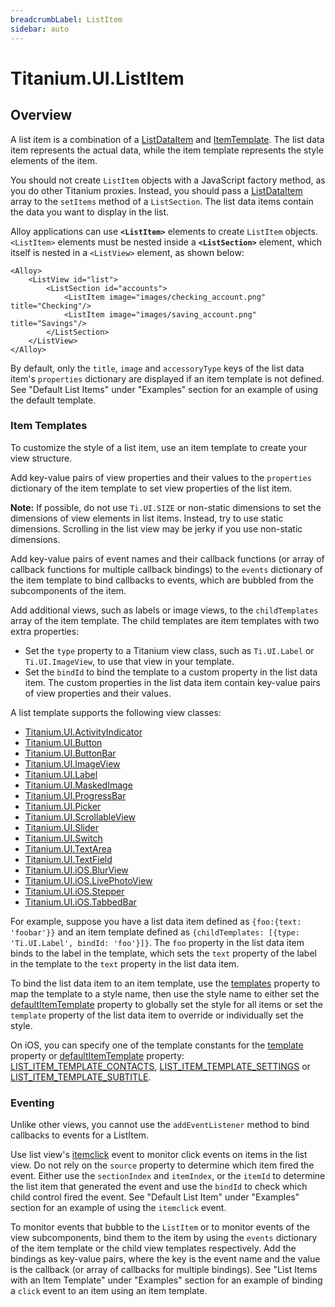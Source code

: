 ```yaml
---
breadcrumbLabel: ListItem
sidebar: auto
---
```


# Titanium.UI.ListItem

<ProxySummary/>

## Overview

A list item is a combination of a [ListDataItem](ListDataItem) and [ItemTemplate](ItemTemplate).  The list data item
represents the actual data, while the item template represents the style elements of the item.

You should not create `ListItem` objects with a JavaScript factory method, as you do other Titanium proxies.
Instead, you should pass a [ListDataItem](ListDataItem) array to the `setItems` method of a `ListSection`. The list data items 
contain the data you want to display in the list.

Alloy applications can use **`<ListItem>`** elements to create `ListItem` objects. `<ListItem>` elements
must be nested inside a **`<ListSection>`** element, which itself is nested in a `<ListView>` element, 
as shown below:

    <Alloy>
        <ListView id="list">
            <ListSection id="accounts">
                <ListItem image="images/checking_account.png" title="Checking"/>
                <ListItem image="images/saving_account.png" title="Savings"/>
            </ListSection>
        </ListView>
    </Alloy>

By default, only the `title`, `image` and `accessoryType` keys of the list data item's
`properties` dictionary are displayed if an item template is not defined.  See "Default List Items" 
under "Examples" section for an example of using the default template.


### Item Templates

To customize the style of a list item, use an item template to create your view structure.

Add key-value pairs of view properties and their values to the `properties` dictionary of the
item template to set view properties of the list item.

**Note:** If possible, do not use `Ti.UI.SIZE` or non-static dimensions to set the
dimensions of view elements in list items.  Instead, try to use static dimensions. Scrolling in
the list view may be jerky if you use non-static dimensions.

Add key-value pairs of event names and their callback functions (or array of callback functions
for multiple callback bindings) to the `events` dictionary of the  item template to bind callbacks
to events, which are bubbled from the subcomponents of the item.

Add additional views, such as labels or image views, to the `childTemplates` array of the item
template. The child templates are item templates with two extra properties:

- Set the `type` property to a Titanium view class, such as `Ti.UI.Label` or `Ti.UI.ImageView`,
  to use that view in your template.
- Set the `bindId` to bind the template to a custom property in the list data item. The custom
  properties in the list data item contain key-value pairs of view properties and their values.

A list template supports the following view classes:

  * [Titanium.UI.ActivityIndicator](Titanium.UI.ActivityIndicator)
  * [Titanium.UI.Button](Titanium.UI.Button)
  * [Titanium.UI.ButtonBar](Titanium.UI.ButtonBar)
  * [Titanium.UI.ImageView](Titanium.UI.ImageView)
  * [Titanium.UI.Label](Titanium.UI.Label)
  * [Titanium.UI.MaskedImage](Titanium.UI.MaskedImage)
  * [Titanium.UI.ProgressBar](Titanium.UI.ProgressBar)
  * [Titanium.UI.Picker](Titanium.UI.Picker)
  * [Titanium.UI.ScrollableView](Titanium.UI.ScrollableView)
  * [Titanium.UI.Slider](Titanium.UI.Slider)
  * [Titanium.UI.Switch](Titanium.UI.Switch)
  * [Titanium.UI.TextArea](Titanium.UI.TextArea)
  * [Titanium.UI.TextField](Titanium.UI.TextField)
  * [Titanium.UI.iOS.BlurView](Titanium.UI.iOS.BlurView)
  * [Titanium.UI.iOS.LivePhotoView](Titanium.UI.iOS.LivePhotoView)
  * [Titanium.UI.iOS.Stepper](Titanium.UI.iOS.Stepper)
  * [Titanium.UI.iOS.TabbedBar](Titanium.UI.iOS.TabbedBar)

For example, suppose you have a list data item defined as `{foo:{text: 'foobar'}}` and an item
template defined as `{childTemplates: [{type: 'Ti.UI.Label', bindId: 'foo'}]}`.  The `foo`
property in the list data item binds to the label in the template, which sets the `text`
property of the label in the template to the `text` property in the list data item.

To bind the list data item to an item template, use the [templates](Titanium.UI.ListView.templates)
property to map the template to a style name, then use the style name to either set the
[defaultItemTemplate](Titanium.UI.ListView.defaultItemTemplate) property to globally set the style for all items or set the
`template` property of the list data item to override or individually set the style.

On iOS, you can specify one of the template constants for the [template](ListDataItem.template) property
or [defaultItemTemplate](Titanium.UI.ListView.defaultItemTemplate) property: [LIST_ITEM_TEMPLATE_CONTACTS](Titanium.UI.LIST_ITEM_TEMPLATE_CONTACTS),
[LIST_ITEM_TEMPLATE_SETTINGS](Titanium.UI.LIST_ITEM_TEMPLATE_SETTINGS) or [LIST_ITEM_TEMPLATE_SUBTITLE](Titanium.UI.LIST_ITEM_TEMPLATE_SUBTITLE).

### Eventing

Unlike other views, you cannot use the `addEventListener` method to bind callbacks to events for a
ListItem.

Use list view's [itemclick](Titanium.UI.ListView.itemclick) event to monitor click events on
items in the list view. Do not rely on the `source` property to determine which item fired the
event.  Either use the `sectionIndex` and `itemIndex`, or the `itemId` to determine the list item
that generated the event and use the `bindId` to check which child control fired the event.
See "Default List Item" under "Examples" section for an example of using the `itemclick` event.

To monitor events that bubble to the `ListItem` or to monitor events of the view subcomponents,
bind them to the item by using the `events` dictionary of the item template or the child view
templates respectively. Add the bindings as key-value pairs, where the key is the event name
and the value is the callback (or array of callbacks for multiple bindings). See "List Items
with an Item Template" under "Examples" section for an example of binding a `click` event to an 
item using an item template.

<ApiDocs/>

